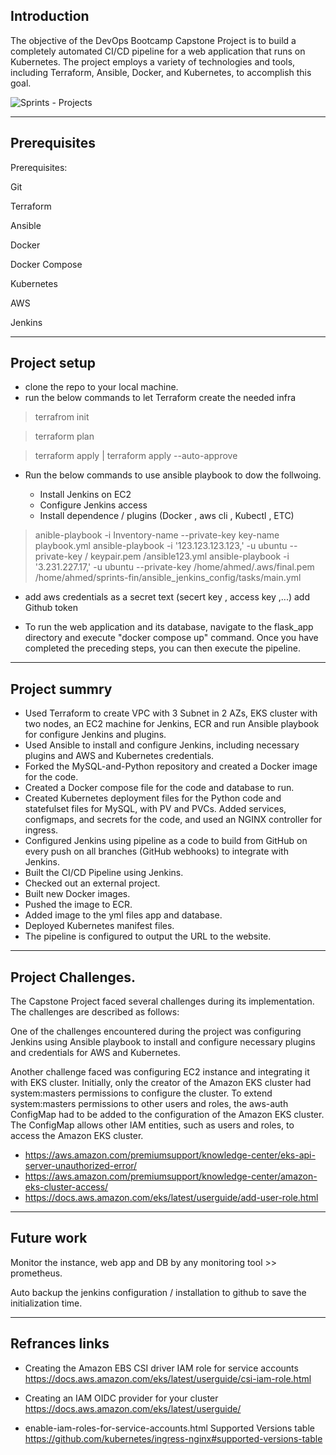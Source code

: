 ## Introduction

The objective of the DevOps Bootcamp Capstone Project is to build a completely automated CI/CD pipeline for a web application that runs on Kubernetes. The project employs a variety of technologies and tools, including Terraform, Ansible, Docker, and Kubernetes, to accomplish this goal.


![Sprints - Projects](https://user-images.githubusercontent.com/117025440/227776241-f5384b3d-fa9b-4bba-b0a9-254a11e7609d.jpeg)


---------------------------------------------------------------------------------------------
## Prerequisites

Prerequisites:

Git

Terraform

Ansible

Docker

Docker Compose

Kubernetes

AWS

Jenkins

-----------------------------------------------------------------------------------------------

## Project setup

- clone the repo to your local machine.
- run the below commands to let Terraform create the needed infra

> terrafrom init 

> terraform plan

> terraform apply | terraform apply --auto-approve 

- Run the below commands to use ansible playbook to dow the follwoing.

    - Install Jenkins on EC2
    - Configure Jenkins access
    - Install dependence / plugins (Docker , aws cli , Kubectl , ETC)

 > anible-playbook -i Inventory-name --private-key key-name playbook.yml
 > ansible-playbook -i '123.123.123.123,' -u ubuntu --private-key / keypair.pem /ansible123.yml
 > ansible-playbook -i '3.231.227.17,' -u ubuntu --private-key /home/ahmed/.aws/final.pem /home/ahmed/sprints-fin/ansible_jenkins_config/tasks/main.yml

 - add aws credentials as a secret text (secert key , access key ,...)
add Github token

- To run the web application and its database, navigate to the flask_app directory and execute "docker compose up" command. Once you have completed the preceding steps, you can then execute the pipeline.

------------------------------------------------------------
## Project summry

- Used Terraform to create VPC with 3 Subnet in 2 AZs, EKS cluster with two nodes, an EC2 machine for Jenkins, ECR and run Ansible playbook for configure Jenkins and plugins.
- Used Ansible to install and configure Jenkins, including necessary plugins and AWS and Kubernetes credentials.
- Forked the MySQL-and-Python repository and created a Docker image for the code.
- Created a Docker compose file for the code and database to run.
- Created Kubernetes deployment files for the Python code and statefulset files for MySQL, with PV and PVCs. Added services, configmaps, and secrets for the code, and used an NGINX controller for ingress.
- Configured Jenkins using pipeline as a code to build from GitHub on every push on all branches (GitHub webhooks) to integrate with Jenkins.
- Built the CI/CD Pipeline using Jenkins.
- Checked out an external project.
- Built new Docker images.
- Pushed the image to ECR.
- Added image to the yml files app and database.
- Deployed Kubernetes manifest files.
- The pipeline is configured to output the URL to the website.
-------------------------------------------------------------------------------------------
## Project Challenges. 

The Capstone Project faced several challenges during its implementation. The challenges are described as follows:

One of the challenges encountered during the project was configuring Jenkins using Ansible playbook to install and configure necessary plugins and credentials for AWS and Kubernetes.

Another challenge faced was configuring EC2 instance and integrating it with EKS cluster. Initially, only the creator of the Amazon EKS cluster had system:masters permissions to configure the cluster. To extend system:masters permissions to other users and roles, the aws-auth ConfigMap had to be added to the configuration of the Amazon EKS cluster. The ConfigMap allows other IAM entities, such as users and roles, to access the Amazon EKS cluster.

- https://aws.amazon.com/premiumsupport/knowledge-center/eks-api-server-unauthorized-error/
- https://aws.amazon.com/premiumsupport/knowledge-center/amazon-eks-cluster-access/
- https://docs.aws.amazon.com/eks/latest/userguide/add-user-role.html
----------------------------------------------------------
## Future work 
Monitor the instance, web app and DB by any monitoring tool >> prometheus. 


Auto backup the jenkins configuration / installation to github to save the initialization time.

------------------------------------------------------------------------------------
## Refrances links

- Creating the Amazon EBS CSI driver IAM role for service accounts https://docs.aws.amazon.com/eks/latest/userguide/csi-iam-role.html

- Creating an IAM OIDC provider for your cluster https://docs.aws.amazon.com/eks/latest/userguide/

- enable-iam-roles-for-service-accounts.html
Supported Versions table https://github.com/kubernetes/ingress-nginx#supported-versions-table
